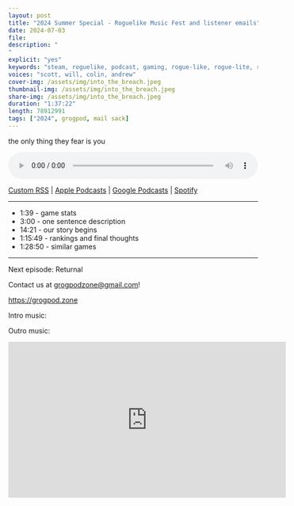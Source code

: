 ```yaml
---
layout: post
title: "2024 Summer Special - Roguelike Music Fest and listener emails"
date: 2024-07-03
file: 
description: "
"
explicit: "yes" 
keywords: "steam, roguelike, podcast, gaming, rogue-like, rogue-lite, roguelite"
voices: "scott, will, colin, andrew"
cover-img: /assets/img/into_the_breach.jpeg
thumbnail-img: /assets/img/into_the_breach.jpeg
share-img: /assets/img/into_the_breach.jpeg
duration: "1:37:22"
length: 78912991
tags: ["2024", grogpod, mail sack]
---
```



the only thing they fear is you


<div class="container">
  <audio controls style="width: 100%;">
    <source src="xxxxx" type="audio/mpeg">
  </audio>
</div>

[Custom RSS](https://grogpod.zone/feed.xml) | [Apple Podcasts](https://podcasts.apple.com/us/podcast/grogpod/id1650474911) | [Google Podcasts](https://podcasts.google.com/feed/aHR0cHM6Ly9ncm9ncG9kLnpvbmUvZmVlZC54bWw) | [Spotify](https://open.spotify.com/show/655SEhPUWIC77oO3hILe0b)

---
* 1:39 - game stats
* 3:00 - one sentence description
* 14:21 - our story begins
* 1:15:49 - rankings and final thoughts
* 1:28:50 - similar games

---



Next episode: Returnal

Contact us at grogpodzone@gmail.com!

https://grogpod.zone

Intro music: 

Outro music: 

<div class="embed-responsive embed-responsive-16by9">
<iframe width="560" height="315" src="https://www.youtube.com/embed/xxxxxx" title="YouTube video player" frameborder="0" allow="accelerometer; autoplay; clipboard-write; encrypted-media; gyroscope; picture-in-picture" allowfullscreen></iframe>
</div>
